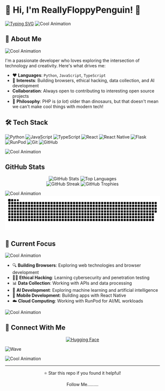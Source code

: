 # 👋 Hi, I'm ReallyFloppyPenguin! 🐧

[![Typing SVG](https://readme-typing-svg.herokuapp.com?font=Fira+Code&size=25&pause=1000&center=true&width=600&lines=Hi%2C+I%27m+ReallyFloppyPenguin!+🐧)](https://github.com/ReallyFloppyPenguin)
![Cool Animation](https://user-images.githubusercontent.com/74038190/212284115-f47cd8ff-2ffb-4b04-b5bf-4d1c14c0247f.gif)
## 🚀 About Me
![Cool Animation](https://user-images.githubusercontent.com/74038190/212284115-f47cd8ff-2ffb-4b04-b5bf-4d1c14c0247f.gif)

I'm a passionate developer who loves exploring the intersection of technology and creativity. Here's what drives me:

- ❤️ **Languages**: `Python`, `JavaScript`, `TypeScript`
- 🎯 **Interests**: Building browsers, ethical hacking, data collection, and AI development
- **Collaboration**: Always open to contributing to interesting open source projects
- 🎨 **Philosophy**: PHP is (*a lot*) older than dinosaurs, but that doesn't mean we can't make cool things with modern tech!

## 🛠️ Tech Stack

![Python](https://img.shields.io/badge/-Python-3776AB?style=flat-square&logo=Python&logoColor=white)
![JavaScript](https://img.shields.io/badge/-JavaScript-F7DF1E?style=flat-square&logo=javascript&logoColor=black)
![TypeScript](https://img.shields.io/badge/-TypeScript-3178C6?style=flat-square&logo=typescript&logoColor=white)
![React](https://img.shields.io/badge/-React-61DAFB?style=flat-square&logo=react&logoColor=black)
![React Native](https://img.shields.io/badge/-React%20Native-61DAFB?style=flat-square&logo=react&logoColor=black)
![Flask](https://img.shields.io/badge/-Flask-000000?style=flat-square&logo=flask&logoColor=white)
![RunPod](https://img.shields.io/badge/-RunPod-00A3FF?style=flat-square&logo=runpod&logoColor=white)
![Git](https://img.shields.io/badge/-Git-F05032?style=flat-square&logo=git&logoColor=white)
![GitHub](https://img.shields.io/badge/-GitHub-181717?style=flat-square&logo=github&logoColor=white)

![Cool Animation](https://user-images.githubusercontent.com/74038190/212284115-f47cd8ff-2ffb-4b04-b5bf-4d1c14c0247f.gif)
## GitHub Stats

<div align="center">
  <img src="https://github-readme-stats.vercel.app/api?username=ReallyFloppyPenguin&show_icons=true&theme=gruvbox" alt="GitHub Stats" />
  <img src="https://github-readme-stats.vercel.app/api/top-langs/?username=ReallyFloppyPenguin&show_icons=true&theme=gruvbox" alt="Top Languages" />
</div>


<div align="center">
  <img src="https://github-readme-streak-stats.herokuapp.com/?user=ReallyFloppyPenguin&theme=gruvbox" alt="GitHub Streak" />
  <img src="https://github-profile-trophy.vercel.app/?username=ReallyFloppyPenguin&theme=gruvbox&no-frame=true&no-bg=false&margin-w=4" alt="GitHub Trophies" />
</div>

![Cool Animation](https://user-images.githubusercontent.com/74038190/212284115-f47cd8ff-2ffb-4b04-b5bf-4d1c14c0247f.gif)
![GitHub Snake](https://github.com/ReallyFloppyPenguin/ReallyFloppyPenguin/blob/1ac6125a50424f7d49c0e4a07b45a2c7c39203d0/github-user-contribution.svg)

## 🎯 Current Focus
![Cool Animation](https://user-images.githubusercontent.com/74038190/212284115-f47cd8ff-2ffb-4b04-b5bf-4d1c14c0247f.gif)
- 🔍 **Building Browsers**: Exploring web technologies and browser development
- 🧑‍💻 **Ethical Hacking**: Learning cybersecurity and penetration testing
- 📊 **Data Collection**: Working with APIs and data processing
- 🤖 **AI Development**: Exploring machine learning and artificial intelligence
- 📱 **Mobile Development**: Building apps with React Native
- ☁️ **Cloud Computing**: Working with RunPod for AI/ML workloads

![Cool Animation](https://user-images.githubusercontent.com/74038190/212284115-f47cd8ff-2ffb-4b04-b5bf-4d1c14c0247f.gif)

## 🔗 Connect With Me

<div align="center">
  <a href="https://huggingface.co/ReallyFloppyPenguin" target="_blank">
    <img src="https://img.shields.io/badge/Hugging%20Face-FF6B6B?style=for-the-badge&logo=huggingface&logoColor=white" alt="Hugging Face" />
  </a>
</div>

![Wave](https://camo.githubusercontent.com/f807ffebb3eea340b33f49e8492486b299dce7747c47caebaf2c401c0383dd9c/68747470733a2f2f63617073756c652d72656e6465722e76657263656c2e6170702f6170693f747970653d776176696e6726636f6c6f723d356364636634266865696768743d3132302673656374696f6e3d666f6f746572)

![Cool Animation](https://user-images.githubusercontent.com/74038190/212284115-f47cd8ff-2ffb-4b04-b5bf-4d1c14c0247f.gif)

---

<div align="center">
  <p>⭐ Star this repo if you found it helpful!</p>
  <p>Follow Me.........</p>
</div>
